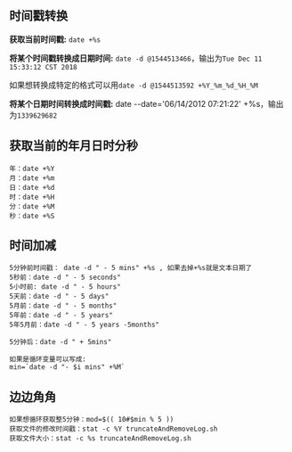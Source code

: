 ## 时间戳转换

**获取当前时间戳:** `date +%s`

**将某个时间戳转换成日期时间:** 
`date -d @1544513466`，输出为`Tue Dec 11 15:33:12 CST 2018`

如果想转换成特定的格式可以用`date -d @1544513592 +%Y_%m_%d_%H_%M`

**将某个日期时间转换成时间戳:**
date --date='06/14/2012 07:21:22' +%s，输出为`1339629682`

## 获取当前的年月日时分秒
```text
年：date +%Y
月：date +%m
日：date +%d
时：date +%H
分：date +%M
秒：date +%S
```

## 时间加减

```text
5分钟前时间戳： date -d " - 5 mins" +%s , 如果去掉+%s就是文本日期了
5秒前：date -d " - 5 seconds"
5小时前: date -d " - 5 hours"
5天前：date -d " - 5 days" 
5月前：date -d " - 5 months"
5年前：date -d " - 5 years"
5年5月前：date -d " - 5 years -5months"

5分钟后：date -d " + 5mins"  

如果是循环变量可以写成:
min=`date -d "- $i mins" +%M`
```



## 边边角角

```text
如果想循环获取整5分钟：mod=$(( 10#$min % 5 ))
获取文件的修改时间戳：stat -c %Y truncateAndRemoveLog.sh
获取文件大小：stat -c %s truncateAndRemoveLog.sh
```



